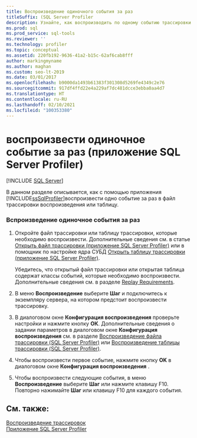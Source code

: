 ```yaml
---
title: Воспроизведение одиночного события за раз
titleSuffix: (SQL Server Profiler
description: Узнайте, как воспроизводить по одному событию трассировки за раз в SQL Server Profiler, пошагово выполняя файл трассировки воспроизведения или таблицу.
ms.prod: sql
ms.prod_service: sql-tools
ms.reviewer: ''
ms.technology: profiler
ms.topic: conceptual
ms.assetid: 220fb192-9636-41a2-b15c-62af6cab8fff
author: markingmyname
ms.author: maghan
ms.custom: seo-lt-2019
ms.date: 03/01/2017
ms.openlocfilehash: b9000da1493b61383f301308d5269fe4349c2e76
ms.sourcegitcommit: 917df4ffd22e4a229af7dc481dcce3ebba0aa4d7
ms.translationtype: HT
ms.contentlocale: ru-RU
ms.lasthandoff: 02/10/2021
ms.locfileid: "100353380"
---
```

# <a name="replay-a-single-event-at-a-time-sql-server-profiler"></a>воспроизвести одиночное событие за раз (приложение SQL Server Profiler)

 [!INCLUDE [SQL Server](../../includes/applies-to-version/sqlserver.md)]

В данном разделе описывается, как с помощью приложения [!INCLUDE[ssSqlProfiler](../../includes/sssqlprofiler-md.md)]воспроизвести одно событие за раз в файл трассировки воспроизведения или таблицу.  
  
### <a name="to-replay-a-single-event-at-a-time"></a>Вспроизведение одиночное события за раз  
  
1.  Откройте файл трассировки или таблицу трассировки, которые необходимо воспроизвести. Дополнительные сведения см. в статье [Открыть файл трассировки (приложение SQL Server Profiler)](../../tools/sql-server-profiler/open-a-trace-file-sql-server-profiler.md) или в помощник по настройке ядра СУБД [Открыть таблицу трассировки (приложение SQL Server Profiler)](../../tools/sql-server-profiler/open-a-trace-table-sql-server-profiler.md).  
  
     Убедитесь, что открытый файл трассировки или открытая таблица содержат классы событий, которые необходимо воспроизвести. Дополнительные сведения см. в разделе [Replay Requirements](../../tools/sql-server-profiler/replay-requirements.md).  
  
2.  В меню **Воспроизведение** выберите **Шаг** и подключитесь к экземпляру сервера, на котором предстоит воспроизвести трассировку.  
  
3.  В диалоговом окне **Конфигурация воспроизведения** проверьте настройки и нажмите кнопку **ОК**. Дополнительные сведения о задании параметров в диалоговом окне **Конфигурация воспроизведения** см. в разделе [Воспроизведение файла трассировки (SQL Server Profiler)](../../tools/sql-server-profiler/replay-a-trace-file-sql-server-profiler.md) или [Воспроизведение таблицы трассировки (SQL Server Profiler)](../../tools/sql-server-profiler/replay-a-trace-table-sql-server-profiler.md).  
  
4.  Чтобы воспроизвести первое событие, нажмите кнопку **OK** в диалоговом окне **Конфигурация воспроизведения** .  
  
5.  Чтобы воспроизвести следующие события, в меню **Воспроизведение** выберите **Шаг** или нажмите клавишу F10. Повторно нажимайте **Шаг** или клавишу F10 для каждого события.  
  
## <a name="see-also"></a>См. также:  
 [Воспроизведение трассировок](../../tools/sql-server-profiler/replay-traces.md)   
 [Приложение SQL Server Profiler](../../tools/sql-server-profiler/sql-server-profiler.md)  
  
  
